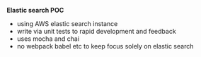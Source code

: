 **Elastic search POC**
* using AWS elastic search instance
* write via unit tests to rapid development and feedback
* uses mocha and chai
* no webpack babel etc to keep focus solely on elastic search